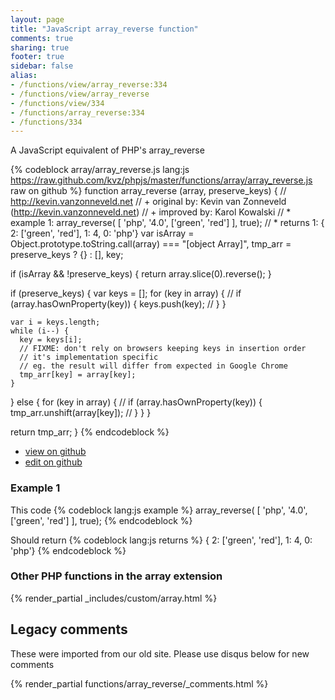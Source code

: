 ```yaml
---
layout: page
title: "JavaScript array_reverse function"
comments: true
sharing: true
footer: true
sidebar: false
alias:
- /functions/view/array_reverse:334
- /functions/view/array_reverse
- /functions/view/334
- /functions/array_reverse:334
- /functions/334
---
```

<!-- Generated by Rakefile:build -->
A JavaScript equivalent of PHP's array_reverse

{% codeblock array/array_reverse.js lang:js https://raw.github.com/kvz/phpjs/master/functions/array/array_reverse.js raw on github %}
function array_reverse (array, preserve_keys) {
  // http://kevin.vanzonneveld.net
  // +   original by: Kevin van Zonneveld (http://kevin.vanzonneveld.net)
  // +   improved by: Karol Kowalski
  // *     example 1: array_reverse( [ 'php', '4.0', ['green', 'red'] ], true);
  // *     returns 1: { 2: ['green', 'red'], 1: 4, 0: 'php'}
  var isArray = Object.prototype.toString.call(array) === "[object Array]",
    tmp_arr = preserve_keys ? {} : [],
    key;

  if (isArray && !preserve_keys) {
    return array.slice(0).reverse();
  }

  if (preserve_keys) {
    var keys = [];
    for (key in array) {
      // if (array.hasOwnProperty(key)) {
      keys.push(key);
      // }
    }

    var i = keys.length;
    while (i--) {
      key = keys[i];
      // FIXME: don't rely on browsers keeping keys in insertion order
      // it's implementation specific
      // eg. the result will differ from expected in Google Chrome
      tmp_arr[key] = array[key];
    }
  } else {
    for (key in array) {
      // if (array.hasOwnProperty(key)) {
      tmp_arr.unshift(array[key]);
      // }
    }
  }

  return tmp_arr;
}
{% endcodeblock %}

 - [view on github](https://github.com/kvz/phpjs/blob/master/functions/array/array_reverse.js)
 - [edit on github](https://github.com/kvz/phpjs/edit/master/functions/array/array_reverse.js)

### Example 1
This code
{% codeblock lang:js example %}
array_reverse( [ 'php', '4.0', ['green', 'red'] ], true);
{% endcodeblock %}

Should return
{% codeblock lang:js returns %}
{ 2: ['green', 'red'], 1: 4, 0: 'php'}
{% endcodeblock %}


### Other PHP functions in the array extension
{% render_partial _includes/custom/array.html %}
## Legacy comments
These were imported from our old site. Please use disqus below for new comments
<div style="overflow-y: scroll; max-height: 500px;">
{% render_partial functions/array_reverse/_comments.html %}
</div>
